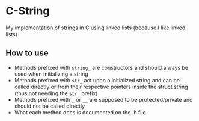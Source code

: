 # C-String
My implementation of strings in C using linked lists (because I like linked lists)

## How to use
- Methods prefixed with `string_` are constructors and should always be used when initializing a string
- Methods prefixed with `str_` act upon a initialized string and can be called directly or from their respective pointers inside the struct string (thus not needing the `str_` prefix)
- Methods prefixed with `_` or `__` are supposed to be protected/private and should not be called directly
- What each method does is documented on the .h file
